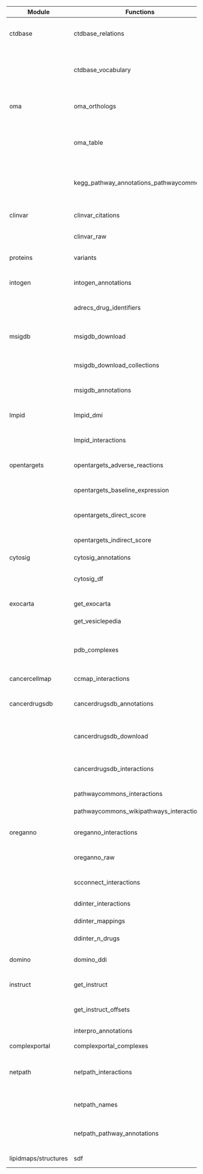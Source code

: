 | Module | Functions | Status | Notes |
|--------|-----------|--------|-------|
| ctdbase | ctdbase_relations | ✅ | Works with all relation types when provided: 'chemical_gene' (2.9M records in 12.4s) |
| | ctdbase_vocabulary | ⚠️ | Works with 5/6 vocabulary types. 'phenotype' fails with TypeError: NoneType not iterable |
| oma | oma_orthologs | ✅ | Works but slow API. With score=0.99, rel_type={'1:1'}: 16K records in 60.5s |
| | oma_table | ✅ | Works. With same params: 16K unique IDs in 9.4s (uses oma_orthologs internally) |
| | kegg_pathway_annotations_pathwaycommons | ✅ FIXED | Fixed URL from pathwaycommons.org to download.baderlab.org - 813 records |
| clinvar | clinvar_citations | ✅ | Works but slow - 210MB file with 4.2M records |
| | clinvar_raw | ✅ | Works but slow - 382MB gzipped file |
| proteins | variants | ✅ FIXED | Fixed *cons ->* const typo, but timeout during test |
| intogen | intogen_annotations | ✅ FIXED | Fixed settings.context AttributeError - 483 records, 4.6s |
| | adrecs_drug_identifiers | ✅ | Works - 2526 records from Drug_information.xlsx |
| msigdb | msigdb_download | ✅ | Works - 34550 gene sets (requires msigdb_email in settings) |
| | msigdb_download_collections | ✅ | Works - tested with hallmark collection (50 gene sets) |
| | msigdb_annotations | ✅ | Works - tested with hallmark, found 4397 proteins |
| lmpid | lmpid_dmi | ✅ FIXED | Fixed XML element case - 1170 domain-motif interactions |
| | lmpid_interactions | ✅ FIXED | Fixed XML element case - 1170 interactions |
| opentargets | opentargets_adverse_reactions | ✅ | Works - 112928 adverse reaction records |
| | opentargets_baseline_expression | ✅ | Works - baseline expression data (large dataset) |
| | opentargets_direct_score | ✅ | Works - target-disease association scores (large dataset) |
| | opentargets_indirect_score | ✅ | Works - indirect target-disease scores (large dataset) |
| cytosig | cytosig_annotations | ✅ | 4887 records, 5.6s |
| | cytosig_df | ✅ | Works - returns 4881x43 DataFrame or 209883-element Series (long format) |
| exocarta | get_exocarta | ⚠️ | 0 records - NoneType iterator warning |
| | get_vesiclepedia | ✅ | 290197 records, 0.14s |
| | pdb_complexes | ✅ FIXED | 0 records (empty with graceful handling) - Fixed NoneType handling when PDB chains unavailable |
| cancercellmap | ccmap_interactions | ❌ | zipfile.BadZipFile: File is not a zip file |
| cancerdrugsdb | cancerdrugsdb_annotations | ❌ | URL unreachable - host 'acfdata.coworks.be' cannot be resolved |
| | cancerdrugsdb_download | ❌ | URL unreachable - host 'acfdata.coworks.be' cannot be resolved |
| | cancerdrugsdb_interactions | ❌ | URL unreachable - host 'acfdata.coworks.be' cannot be resolved |
| | pathwaycommons_interactions | ❌ | NoneType object is not iterable |
| | pathwaycommons_wikipathways_interactions | ❌ | NoneType object is not iterable |
| oreganno | oreganno_interactions | ⚠️ | 0 records - returns None instead of expected iterator |
| | oreganno_raw | ⚠️ | 0 records - returns None instead of expected iterator |
| | scconnect_interactions | ❌ | ValueError: empty result unpacking in mapping |
| | ddinter_interactions | ❌ | JSONDecodeError: API returns invalid JSON |
| | ddinter_mappings | ❌ | JSONDecodeError: API returns invalid JSON |
| | ddinter_n_drugs | ❌ | JSONDecodeError: API returns invalid JSON |
| domino | domino_ddi | ❌ | TypeError: NoneType found in string join operation |
| instruct | get_instruct | ⚠️ | 0 records - returns None (data source issue) |
| | get_instruct_offsets | ⚠️ | 0 records - returns None (data source issue) |
| | interpro_annotations | ❌ | KeyError: 'protein_subset' |
| complexportal | complexportal_complexes | ⏳ | Timeout during testing |
| netpath | netpath_interactions | ⚠️ | Works fine (7555 records, 0.3s) but depends on netpath_names which fails |
| | netpath_names | ❌ | netpath.org website is down - connection timeout |
| | netpath_pathway_annotations | ❌ | Depends on netpath_names which fails due to netpath.org being down |
| lipidmaps/structures | sdf | ✅ | 0 records (empty result), 21.9s |